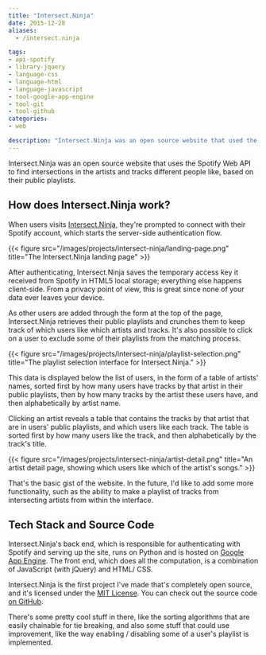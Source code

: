 ```yaml
---
title: "Intersect.Ninja"
date: 2015-12-28
aliases:
  - /intersect.ninja

tags:
- api-spotify
- library-jquery
- language-css
- language-html
- language-javascript
- tool-google-app-engine
- tool-git
- tool-github
categories:
- web

description: "Intersect.Ninja was an open source website that used the Spotify API to find intersections in the artists and tracks different people like, based on their public playlists"
---
```


Intersect.Ninja was an open source website that uses the Spotify Web API to find intersections in the artists and tracks different people like, based on their public playlists.

## How does Intersect.Ninja work?

When users visits [Intersect.Ninja](http://web.archive.org/web/20181108071513/http://intersect.ninja/), they're prompted to connect with their Spotify account, which starts the server-side authentication flow.</p>

{{< figure src="/images/projects/intersect-ninja/landing-page.png" title="The Intersect.Ninja landing page" >}}

After authenticating, Intersect.Ninja saves the temporary access key it received from Spotify in HTML5 local storage; everything else happens client-side. From a privacy point of view, this is great since none of your data ever leaves your device.

As other users are added through the form at the top of the page, Intersect.Ninja retrieves their public playlists and crunches them to keep track of which users like which artists and tracks. It's also possible to click on a user to exclude some of their playlists from the matching process.

{{< figure src="/images/projects/intersect-ninja/playlist-selection.png" title="The playlist selection interface for Intersect.Ninja." >}}

This data is displayed below the list of users, in the form of a table of artists' names, sorted first by how many users have tracks by that artist in their public playlists, then by how many tracks by the artist these users have, and then alphabetically by artist name.

Clicking an artist reveals a table that contains the tracks by that artist that are in users' public playlists, and which users like each track. The table is sorted first by how many users like the track, and then alphabetically by the track's title.

{{< figure src="/images/projects/intersect-ninja/artist-detail.png" title="An artist detail page, showing which users like which of the artist's songs." >}}

That's the basic gist of the website. In the future, I'd like to add some more functionality, such as the ability to make a playlist of tracks from intersecting artists from within the interface.

## Tech Stack and Source Code

Intersect.Ninja's back end, which is responsible for authenticating with Spotify and serving up the site, runs on Python and is hosted on <a href="https://cloud.google.com/appengine/docs">Google App Engine</a>. The front end, which does all the computation, is a combination of JavaScript (with jQuery) and HTML/ CSS.

Intersect.Ninja is the first project I've made that's completely open source, and it's licensed under the <a href="https://opensource.org/licenses/MIT">MIT License</a>. You can check out the source code <a href="https://github.com/leonoverweel/intersect.ninja/">on GitHub</a>.

There's some pretty cool stuff in there, like the sorting algorithms that are easily chainable for tie breaking, and also some stuff that could use improvement, like the way enabling / disabling some of a user's playlist is implemented.
